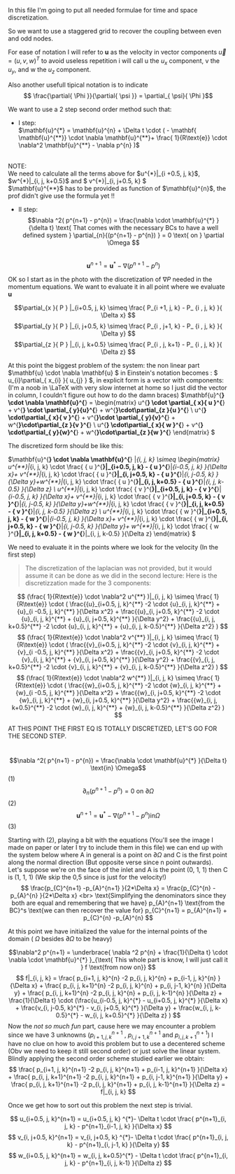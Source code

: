 In this file I'm going to put all needed formulae for time and space discretization.

So we want to use a staggered grid to recover the coupling between even and odd nodes.

For ease of notation I will refer to $\mathbf{u}$ as the  velocity in vector components $\vec{u} = (u, v, w)^T$ to avoid useless repetition i will call u the $u_{x}$ component, v the $u_{y}$, and w the $u_{z}$ component.

Also another usefull tipical notation is to indicate $$ \frac{\partial{ \Phi }}{\partial{ \psi }} = \partial_{ \psi}{ \Phi }$$

We want to use a 2 step second order method such that:

- I step: <br>
$\mathbf{u}^{*}  = \mathbf{u}^{n} + \Delta t \cdot (  - \mathbf{ \mathbf{u}^{**}} \cdot \nabla \mathbf{u}^{**}+ \frac{ 1}{R\text{e}} \cdot \nabla^2 \mathbf{u}^{**} - \nabla p^{n} )$
<br>
NOTE:
<br> We need to calculate all the terms above for $u^{*}|_{i +0.5, j, k}$, $w^{*}|_{i, j, k+0.5}$ and $ v^{*}|_{i, j+0.5, k} $
<br> $\mathbf{u}^{**}$ has to be provided as function of $\mathbf{u}^{n}$, the prof didn't give use the formula yet !!

- II step:
<br> $$\nabla ^2( p^{n+1} - p^{n}) = \frac{\nabla \cdot \mathbf{u}^{*} }{\delta t} 
\text{  That comes with the necessary BCs to have a well defined system } \partial_{n}{(p^{n+1} - p^{n}) } = 0 \text{   on  } \partial \Omega $$ 
<br> $$ \mathbf{u}^{n+1} = \mathbf{u}^{*} - \nabla (p^{n+1} - p^{n} ) $$

OK so I start as in the photo with the discretization of $\nabla P$ needed in the momentum equations. We want to evaluate it in all point where we evaluate $\mathbf{u}$

$$\partial_{x }{ P } |_{i+0.5, j, k} \simeq  \frac{ P_{i +1, j, k} - P_ {i , j, k} }{ \Delta x} $$
$$\partial_{y }{ P } |_{i, j+0.5, k} \simeq  \frac{ P_{i , j+1, k} - P_ {i , j, k} }{ \Delta y} $$
$$\partial_{z }{ P } |_{i, j, k+0.5} \simeq  \frac{ P_{i , j, k+1} - P_ {i , j, k} }{ \Delta z} $$

At this point the biggest problem of the system: the non linear part $\mathbf{u} \cdot \nabla \mathbf{u} $ in Einstein's notation becomes : $ u_{i}\partial_{ x_{i} }{ u_{j} } $, in explicit form is a vector with components:
(I'm a noob in \LaTeX with very slow internet at home so I just did the vector in column, I couldn't figure out how to do the damn braces)
$\mathbf{u}^{**} \cdot \nabla \mathbf{u}^{**} =  \begin{matrix}  u^{**} \cdot \partial_{ x}{ u }^{**} + v^{**} \cdot \partial_{ y}{u}^{**} + w^{**}\cdot\partial_{z }{u }^{**}  \\ u^{**} \cdot\partial_{ x}{ v }^{**} + v^{**}\cdot \partial_{ y}{v}^{**} + w^{**}\cdot\partial_{z }{v }^{**} \\  u^{**} \cdot\partial_{ x}{ w }^{**} + v^{**} \cdot\partial_{ y}{w}^{**} + w^{**}\cdot\partial_{z }{w }^{**} \end{matrix} $

The discretized form should be like this: 

$\mathbf{u}^{**} \cdot \nabla \mathbf{u}^{**} |_{i, j, k} \simeq  \begin{matrix}
u^{**}|_{i, j, k} \cdot \frac{ { u }^{**}|_{i+0.5, j, k} - { u }^{**}|_{i-0.5, j, k} }{\Delta x}+ v^{**}|_{i, j, k} \cdot \frac{ { u }^{**}|_{i, j+0.5, k} - { u }^{**}|_{i, j-0.5, k} }{\Delta y}+w^{**}|_{i, j, k} \cdot \frac{ { u }^{**}|_{i, j, k+0.5} - { u }^{**}|_{i, j, k-0.5} }{\Delta z}
\\
u^{**}|_{i, j, k} \cdot \frac{ { v }^{**}|_{i+0.5, j, k} - { v }^{**}|_{i-0.5, j, k} }{\Delta x}+ v^{**}|_{i, j, k} \cdot \frac{ { v }^{**}|_{i, j+0.5, k} - { v }^{**}|_{i, j-0.5, k} }{\Delta y}+w^{**}|_{i, j, k} \cdot \frac{ { v }^{**}|_{i, j, k+0.5} - { v }^{**}|_{i, j, k-0.5} }{\Delta z}
\\
u^{**}|_{i, j, k} \cdot \frac{ { w }^{**}|_{i+0.5, j, k} - { w }^{**}|_{i-0.5, j, k} }{\Delta x}+
v^{**}|_{i, j, k} \cdot \frac{ { w }^{**}|_{i, j+0.5, k} - { w }^{**}|_{i, j-0.5, k} }{\Delta y}+
w^{**}|_{i, j, k} \cdot \frac{ { w }^{**}|_{i, j, k+0.5} - { w }^{**}|_{i, j, k-0.5} }{\Delta z}
 \end{matrix} $



We need to evaluate it in the points where we look for the velocity (In the first step)


> The discretization of the laplacian was not provided, but it would assume it can be done as we did in the second lecture:
Here is the discretizzation made for the 3 components:

$$  (\frac{ 1}{R\text{e}} \cdot \nabla^2 u^{**} )|_{i, j, k} \simeq \frac{ 1}{R\text{e}} \cdot ( \frac{{u}_{i+0.5, j, k}^{**} -2 \cdot {u}_{i, j, k}^{**} + {u}_{i -0.5, j, k}^{**} }{\Delta x^2} +  \frac{{u}_{i, j+0.5, k}^{**} -2 \cdot {u}_{i, j, k}^{**} + {u}_{i, j+0.5, k}^{**} }{\Delta y^2} +  \frac{{u}_{i, j, k+0.5}^{**} -2 \cdot {u}_{i, j, k}^{**} + {u}_{i, j, k-0.5}^{**} }{\Delta z^2} ) $$ 
$$  (\frac{ 1}{R\text{e}} \cdot \nabla^2 v^{**} )|_{i, j, k} \simeq \frac{ 1}{R\text{e}} \cdot ( \frac{{v}_{i+0.5, j, k}^{**} -2 \cdot {v}_{i, j, k}^{**} + {v}_{i -0.5, j, k}^{**} }{\Delta x^2} + \frac{{v}_{i, j+0.5, k}^{**} -2 \cdot {v}_{i, j, k}^{**} + {v}_{i, j+0.5, k}^{**} }{\Delta y^2} + \frac{{v}_{i, j, k+0.5}^{**} -2 \cdot {v}_{i, j, k}^{**} + {v}_{i, j, k-0.5}^{**} }{\Delta z^2} ) $$ 
$$  (\frac{ 1}{R\text{e}} \cdot \nabla^2 w^{**} )|_{i, j, k} \simeq \frac{ 1}{R\text{e}} \cdot ( \frac{{w}_{i+0.5, j, k}^{**} -2 \cdot {w}_{i, j, k}^{**} + {w}_{i -0.5, j, k}^{**} }{\Delta x^2} +  \frac{{w}_{i, j+0.5, k}^{**} -2 \cdot {w}_{i, j, k}^{**} + {w}_{i, j+0.5, k}^{**} }{\Delta y^2} + \frac{{w}_{i, j, k+0.5}^{**} -2 \cdot {w}_{i, j, k}^{**} + {w}_{i, j, k-0.5}^{**} }{\Delta z^2} ) $$ 


AT THIS POINT THE FIRST EQ IS TOTALLY DISCRETIZED, LET'S GO FOR THE SECOND STEP.


<br> $$\nabla ^2( p^{n+1} - p^{n}) = \frac{\nabla \cdot \mathbf{u}^{*} }{\Delta t} \text{in} \Omega$$ (1) 
<br> $$\partial_{n}{(p^{n+1} - p^{n}) } = 0 \text{   on  } \partial \Omega $$ (2) 
<br> $$ \mathbf{u}^{n+1} = \mathbf{u}^{*} - \nabla (p^{n+1} - p^{n} ) \text{in} \Omega $$ (3)

Starting with (2), playing a bit with the equations (You'll see the image I made on paper or later I try to include them in this file) we can end up with the system below where A in general is a point on $\partial \Omega$ and C is the first point along the normal direction (But opposite verse since n point outwards). Let's suppose we're on the face of the inlet and A is the point (0, 1, 1) then C is (1, 1, 1) (We skip the 0,5 since is just for the velocity!)
$$
\frac{p_{C}^{n+1} -p_{A}^{n+1} }{2*\Delta x} = \frac{p_{C}^{n} -p_{A}^{n} }{2*\Delta x} <br>
\text{Simplifying the denominators since they both are equal and remembering that we have} p_{A}^{n+1} \text{from the BC}^s \text{we can then recover the value for} p_{C}^{n+1} = p_{A}^{n+1} + p_{C}^{n} -p_{A}^{n}
$$

At this point we have initialized the value for the internal points of the domain ( $\Omega$ besides   $\partial \Omega$ to be heavy)

$$\nabla^2 p^{n+1} = \underbrace{ \nabla ^2 p^{n} + \frac{1}{\Delta t} \cdot \nabla \cdot \mathbf{u}^{*} }_{\text{  This whole part is know, I will just call it } f \text{from now on}} $$
$$
f|_{i, j, k} = \frac{ p_{i+1, j, k}^{n} -2 p_{i, j, k}^{n} + p_{i-1, j, k}^{n}  }{\Delta x} +  \frac{ p_{i, j, k+1}^{n} -2 p_{i, j, k}^{n} + p_{i, j-1, k}^{n}  }{\Delta y} +  \frac{ p_{i, j, k+1}^{n} -2 p_{i, j, k}^{n} + p_{i, j, k-1}^{n}  }{\Delta z} +  \frac{1}{\Delta t} \cdot (\frac{u_{i-0.5, j, k}^{*} - u_{i+0.5, j, k}^{*}    }{\Delta x}  + \frac{v_{i, j-0.5, k}^{*} - v_{i, j+0.5, k}^{*}    }{\Delta y} +  \frac{w_{i, j, k-0.5}^{*} - w_{i, j, k+0.5}^{*}    }{\Delta z}  )
$$
Now the _not so much fun_ part, cause here we may encounter a problem since we have 3 unknowns ($p_{i+1, j, k}^{n+1}$  , $p_{i, j+1, k}^{n+1}$ and $p_{i, j, k+1}^{n+1}$) I have no clue on how to avoid this problem but to use a decentered scheme (Obv we need to keep it still second order) or just solve the linear system. 
Blindly applying the second order scheme studied earlier we obtain: 
$$
\frac{ p_{i+1, j, k}^{n+1} -2 p_{i, j, k}^{n+1} + p_{i-1, j, k}^{n+1}  }{\Delta x} +  \frac{ p_{i, j, k+1}^{n+1} -2 p_{i, j, k}^{n+1} + p_{i, j-1, k}^{n+1}  }{\Delta y} +  \frac{ p_{i, j, k+1}^{n+1} -2 p_{i, j, k}^{n+1} + p_{i, j, k-1}^{n+1}  }{\Delta z} = f|_{i, j, k}
$$

Once we get how to sort out this problem the next step is trivial.

$$
u_{i+0.5, j, k}^{n+1} = u_{i+0.5, j, k} ^{*}- \Delta t \cdot \frac{ p^{n+1}_{i, j, k} - p^{n+1}_{i-1, j, k}  }{\Delta x} 
$$
$$
v_{i, j+0.5, k}^{n+1} = v_{i, j+0.5, k} ^{*}- \Delta t \cdot \frac{ p^{n+1}_{i, j, k} - p^{n+1}_{i, j-1, k}  }{\Delta y} 
$$
$$
w_{i+0.5, j, k}^{n+1} = w_{i, j, k+0.5}^{*} - \Delta t \cdot \frac{ p^{n+1}_{i, j, k} - p^{n+1}_{i, j, k-1}  }{\Delta z} 
$$
